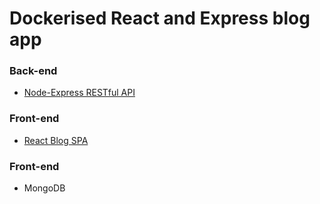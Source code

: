 # Dockerised React and Express blog app

### Back-end

- [Node-Express RESTful API](https://github.com/macrusso/node-express-restful-api)

### Front-end

- [React Blog SPA](https://github.com/macrusso/blog-react-redux-saga-typescript)

### Front-end

- MongoDB
